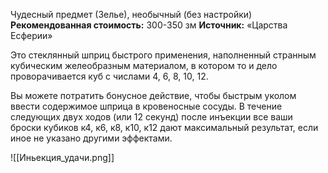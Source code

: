 Чудесный предмет (Зелье), необычный (без настройки)
**Рекомендованная стоимость:** 300-350 зм
**Источник:** «Царства Есферии»

Это стеклянный шприц быстрого применения, наполненный странным кубическим желеобразным материалом, в котором то и дело проворачивается куб с числами 4, 6, 8, 10, 12.

Вы можете потратить бонусное действие, чтобы быстрым уколом ввести содержимое шприца в кровеносные сосуды. В течение следующих двух ходов (или 12 секунд) после инъекции все ваши броски кубиков к4, к6, к8, к10, к12 дают максимальный результат, если иное не указано другими эффектами.

![[Иньекция_удачи.png]]
